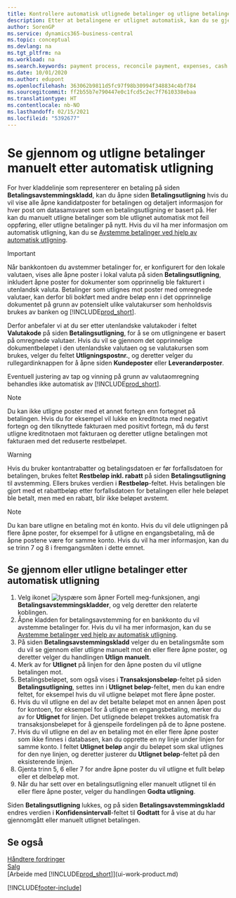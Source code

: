 ```yaml
---
title: Kontrollere automatisk utlignede betalinger og utligne betalinger på nytt manuelt | Microsoft-dokumentasjon
description: Etter at betalingene er utlignet automatisk, kan du se gjennom alle postene for en betaling og manuelt utligne de som ble uriktig utlignet, på nytt.
author: SorenGP
ms.service: dynamics365-business-central
ms.topic: conceptual
ms.devlang: na
ms.tgt_pltfrm: na
ms.workload: na
ms.search.keywords: payment process, reconcile payment, expenses, cash receipts
ms.date: 10/01/2020
ms.author: edupont
ms.openlocfilehash: 363062b9811d5fc97f98b30994f348834c4bf784
ms.sourcegitcommit: ff2b55b7e790447e0c1fcd5c2ec7f7610338ebaa
ms.translationtype: HT
ms.contentlocale: nb-NO
ms.lasthandoff: 02/15/2021
ms.locfileid: "5392677"
---
```

# <a name="review-and-apply-payments-manually-after-automatic-application"></a>Se gjennom og utligne betalinger manuelt etter automatisk utligning
For hver kladdelinje som representerer en betaling på siden **Betalingsavstemmingskladd**, kan du åpne siden **Betalingsutligning** hvis du vil vise alle åpne kandidatposter for betalingen og detaljert informasjon for hver post om datasamsvaret som en betalingsutligning er basert på. Her kan du manuelt utligne betalinger som ble utlignet automatisk mot feil oppføring, eller utligne betalinger på nytt. Hvis du vil ha mer informasjon om automatisk utligning, kan du se [Avstemme betalinger ved hjelp av automatisk utligning](receivables-how-reconcile-payments-auto-application.md).

> [!IMPORTANT]  
>   Når bankkontoen du avstemmer betalinger for, er konfigurert for den lokale valutaen, vises alle åpne poster i lokal valuta på siden **Betalingsutligning**, inkludert åpne poster for dokumenter som opprinnelig ble fakturert i utenlandsk valuta. Betalinger som utlignes mot poster med omregnede valutaer, kan derfor bli bokført med andre beløp enn i det opprinnelige dokumentet på grunn av potensielt ulike valutakurser som henholdsvis brukes av banken og [!INCLUDE[prod_short](includes/prod_short.md)].

Derfor anbefaler vi at du ser etter utenlandske valutakoder i feltet **Valutakode** på siden **Betalingsutligning**, for å se om utligningene er basert på omregnede valutaer. Hvis du vil se gjennom det opprinnelige dokumentbeløpet i den utenlandske valutaen og se valutakursen som brukes, velger du feltet **Utligningspostnr.**, og deretter velger du rullegardinknappen for å åpne siden **Kundeposter** eller **Leverandørposter**.

Eventuell justering av tap og vinning på grunn av valutaomregning behandles ikke automatisk av [!INCLUDE[prod_short](includes/prod_short.md)].

> [!NOTE]  
>   Du kan ikke utligne poster med et annet fortegn enn fortegnet på betalingen. Hvis du for eksempel vil lukke en kreditnota med negativt fortegn og den tilknyttede fakturaen med positivt fortegn, må du først utligne kreditnotaen mot fakturaen og deretter utligne betalingen mot fakturaen med det reduserte restbeløpet.

> [!WARNING]  
>   Hvis du bruker kontantrabatter og betalingsdatoen er før forfallsdatoen for betalingen, brukes feltet **Restbeløp inkl. rabatt** på siden **Betalingsutligning** til avstemming. Ellers brukes verdien i **Restbeløp**-feltet. Hvis betalingen ble gjort med et rabattbeløp etter forfallsdatoen for betalingen eller hele beløpet ble betalt, men med en rabatt, blir ikke beløpet avstemt.

> [!NOTE]  
>   Du kan bare utligne en betaling mot én konto. Hvis du vil dele utligningen på flere åpne poster, for eksempel for å utligne en engangsbetaling, må de åpne postene være for samme konto. Hvis du vil ha mer informasjon, kan du se trinn 7 og 8 i fremgangsmåten i dette emnet.

## <a name="to-review-or-apply-payments-after-automatic-application"></a>Se gjennom eller utligne betalinger etter automatisk utligning
1. Velg ikonet ![lyspære som åpner Fortell meg-funksjonen](media/ui-search/search_small.png "Fortell hva du vil gjøre"), angi **Betalingsavstemmingskladder**, og velg deretter den relaterte koblingen.
2. Åpne kladden for betalingsavstemming for en bankkonto du vil avstemme betalinger for. Hvis du vil ha mer informasjon, kan du se [Avstemme betalinger ved hjelp av automatisk utligning](receivables-how-reconcile-payments-auto-application.md).
3. På siden **Betalingsavstemmingskladd** velger du en betalingsmåte som du vil se gjennom eller utligne manuelt mot én eller flere åpne poster, og deretter velger du handlingen **Utlign manuelt**.
4. Merk av for **Utlignet** på linjen for den åpne posten du vil utligne betalingen mot.
5. Betalingsbeløpet, som også vises i **Transaksjonsbeløp**-feltet på siden **Betalingsutligning**, settes inn i **Utlignet beløp**-feltet, men du kan endre feltet, for eksempel hvis du vil utligne beløpet mot flere åpne poster.
6. Hvis du vil utligne en del av det betalte beløpet mot en annen åpen post for kontoen, for eksempel for å utligne en engangsbetaling, merker du av for **Utlignet** for linjen. Det utlignede beløpet trekkes automatisk fra transaksjonsbeløpet for å gjenspeile fordelingen på de to åpne postene.
7. Hvis du vil utligne en del av en betaling mot én eller flere åpne poster som ikke finnes i databasen, kan du opprette en ny linje under linjen for samme konto. I feltet **Utlignet beløp** angir du beløpet som skal utlignes for den nye linjen, og deretter justerer du **Utlignet beløp**-feltet på den eksisterende linjen.
8. Gjenta trinn 5, 6 eller 7 for andre åpne poster du vil utligne et fullt beløp eller et delbeløp mot.
9. Når du har sett over en betalingsutligning eller manuelt utlignet til én eller flere åpne poster, velger du handlingen **Godta utligning**.

Siden **Betalingsutligning** lukkes, og på siden **Betalingsavstemmingskladd** endres verdien i **Konfidensintervall**-feltet til **Godtatt** for å vise at du har gjennomgått eller manuelt utlignet betalingen.

## <a name="see-also"></a>Se også
[Håndtere fordringer](receivables-manage-receivables.md)  
[Salg](sales-manage-sales.md)  
[Arbeide med [!INCLUDE[prod_short](includes/prod_short.md)]](ui-work-product.md)


[!INCLUDE[footer-include](includes/footer-banner.md)]